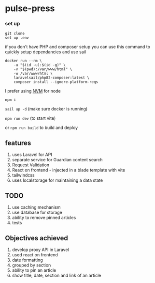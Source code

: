 # pulse-press

### set up

```
git clone
set up .env
```
if you don't have PHP and composer setup you can use this command to quickly setup dependancies and use sail
```
docker run --rm \
    -u "$(id -u):$(id -g)" \
    -v "$(pwd):/var/www/html" \
    -w /var/www/html \
    laravelsail/php82-composer:latest \
    composer install --ignore-platform-reqs
```
I prefer using [NVM](https://github.com/nvm-sh/nvm) for node

`npm i`

`sail up -d` (make sure docker is running)

`npm run dev` (to start vite)

or `npm run build` to build and deploy




## features

1. uses Laravel for API
2. separate service for Guardian content search
3. Request Validation
4. React on frontend - injected in a blade template with vite
5. tailwindcss
6. uses localstorage for maintaining a data state

## TODO

1. use caching mechanism
2. use database for storage
3. ability to remove pinned articles
4. tests

## Objectives achieved
1. develop proxy API in Laravel
2. used react on frontend
3. date formatting
4. grouped by section
5. ability to pin an article
6. show title, date, section and link of an article
